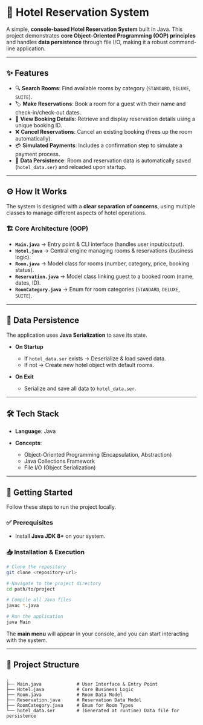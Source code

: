 
# 🏨 Hotel Reservation System

A simple, **console-based Hotel Reservation System** built in Java.
This project demonstrates **core Object-Oriented Programming (OOP) principles** and handles **data persistence** through file I/O, making it a robust command-line application.

---

## ✨ Features

* 🔍 **Search Rooms**: Find available rooms by category (`STANDARD`, `DELUXE`, `SUITE`).
* 🏷️ **Make Reservations**: Book a room for a guest with their name and check-in/check-out dates.
* 📖 **View Booking Details**: Retrieve and display reservation details using a unique booking ID.
* ❌ **Cancel Reservations**: Cancel an existing booking (frees up the room automatically).
* 💳 **Simulated Payments**: Includes a confirmation step to simulate a payment process.
* 💾 **Data Persistence**: Room and reservation data is automatically saved (`hotel_data.ser`) and reloaded upon startup.

---

## ⚙️ How It Works

The system is designed with a **clear separation of concerns**, using multiple classes to manage different aspects of hotel operations.

### 🏗️ Core Architecture (OOP)

* **`Main.java`** → Entry point & CLI interface (handles user input/output).
* **`Hotel.java`** → Central engine managing rooms & reservations (business logic).
* **`Room.java`** → Model class for rooms (number, category, price, booking status).
* **`Reservation.java`** → Model class linking guest to a booked room (name, dates, ID).
* **`RoomCategory.java`** → Enum for room categories (`STANDARD`, `DELUXE`, `SUITE`).

---

## 💾 Data Persistence

The application uses **Java Serialization** to save its state.

* **On Startup**

  * If `hotel_data.ser` exists → Deserialize & load saved data.
  * If not → Create new hotel object with default rooms.
* **On Exit**

  * Serialize and save all data to `hotel_data.ser`.

---

## 🛠️ Tech Stack

* **Language**: Java
* **Concepts**:

  * Object-Oriented Programming (Encapsulation, Abstraction)
  * Java Collections Framework
  * File I/O (Object Serialization)

---

## 🚀 Getting Started

Follow these steps to run the project locally.

### ✅ Prerequisites

* Install **Java JDK 8+** on your system.

### 📥 Installation & Execution

```bash
# Clone the repository
git clone <repository-url>

# Navigate to the project directory
cd path/to/project

# Compile all Java files
javac *.java

# Run the application
java Main
```

The **main menu** will appear in your console, and you can start interacting with the system.

---

## 📂 Project Structure

```
.
├── Main.java             # User Interface & Entry Point
├── Hotel.java            # Core Business Logic
├── Room.java             # Room Data Model
├── Reservation.java      # Reservation Data Model
├── RoomCategory.java     # Enum for Room Types
└── hotel_data.ser        # (Generated at runtime) Data file for persistence
```

